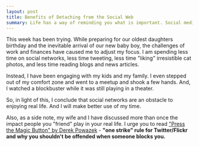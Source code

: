 ```yaml
---
layout: post
title: Benefits of Detaching from the Social Web
summary: Life has a way of reminding you what is important. Social media has everyone fooled. While we believe we are building stronger relationships with each other, we are actually weakening the relationships that are the most important to us.
---
```


This week has been trying. While preparing for our oldest daughters birthday and the inevitable arrival of our new baby boy, the challenges of work and finances have caused me to adjust my focus. I am spending less time on social networks, less time tweeting, less time "liking" irresistible cat photos, and less time reading blogs and news articles.

Instead, I have been engaging with my kids and my family. I even stepped out of my comfort zone and went to a meetup and shook a few hands. And, I watched a blockbuster while it was still playing in a theater.

So, in light of this, I conclude that social networks are an obstacle to enjoying real life. And I will make better use of my time.

Also, as a side note, my wife and I have discussed more than once the impact people you "friend" play in your real life. I urge you to read ["Press the Magic Button" by Derek Powazek](http://powazek.com/posts/2522) - **"one strike" rule for Twitter/Flickr and why you shouldn't be offended when someone blocks you.**
